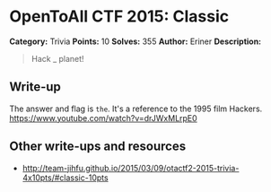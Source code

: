 # OpenToAll CTF 2015: Classic

**Category:** Trivia
**Points:** 10
**Solves:** 355
**Author:** Eriner
**Description:** 

> Hack _ planet!

## Write-up

The answer and flag is `the`.
It's a reference to the 1995 film Hackers. https://www.youtube.com/watch?v=drJWxMLrpE0

## Other write-ups and resources

* <http://team-jihfu.github.io/2015/03/09/otactf2-2015-trivia-4x10pts/#classic-10pts>
